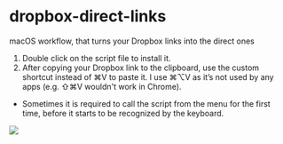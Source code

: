 # dropbox-direct-links
macOS workflow, that turns your Dropbox links into the direct ones

1. Double click on the script file to install it. 
2. After copying your Dropbox link to the clipboard, use the custom shortcut instead of ⌘V to paste it. I use ⌘⌥V as it’s not used by any apps (e.g. ⇧⌘V wouldn't work in Chrome).

* Sometimes it is required to call the script from the menu for the first time, before it starts to be recognized by the keyboard.

<img src="http://neon.opacity.ru/dl_dropbox.png">
